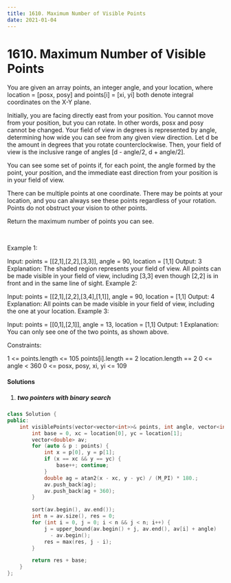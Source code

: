 ```yaml
---
title: 1610. Maximum Number of Visible Points
date: 2021-01-04
---
```

# 1610. Maximum Number of Visible Points
You are given an array points, an integer angle, and your location, where location = [posx, posy] and points[i] = [xi, yi] both denote integral coordinates on the X-Y plane.

Initially, you are facing directly east from your position. You cannot move from your position, but you can rotate. In other words, posx and posy cannot be changed. Your field of view in degrees is represented by angle, determining how wide you can see from any given view direction. Let d be the amount in degrees that you rotate counterclockwise. Then, your field of view is the inclusive range of angles [d - angle/2, d + angle/2].


You can see some set of points if, for each point, the angle formed by the point, your position, and the immediate east direction from your position is in your field of view.

There can be multiple points at one coordinate. There may be points at your location, and you can always see these points regardless of your rotation. Points do not obstruct your vision to other points.

Return the maximum number of points you can see.

 

Example 1:


Input: points = [[2,1],[2,2],[3,3]], angle = 90, location = [1,1]
Output: 3
Explanation: The shaded region represents your field of view. All points can be made visible in your field of view, including [3,3] even though [2,2] is in front and in the same line of sight.
Example 2:

Input: points = [[2,1],[2,2],[3,4],[1,1]], angle = 90, location = [1,1]
Output: 4
Explanation: All points can be made visible in your field of view, including the one at your location.
Example 3:


Input: points = [[0,1],[2,1]], angle = 13, location = [1,1]
Output: 1
Explanation: You can only see one of the two points, as shown above.
 

Constraints:

1 <= points.length <= 105
points[i].length == 2
location.length == 2
0 <= angle < 360
0 <= posx, posy, xi, yi <= 109

#### Solutions

1. ##### two pointers with binary search

```cpp
class Solution {
public:
    int visiblePoints(vector<vector<int>>& points, int angle, vector<int>& location) {
        int base = 0, xc = location[0], yc = location[1];
        vector<double> av;
        for (auto & p : points) {
            int x = p[0], y = p[1];
            if (x == xc && y == yc) {
                base++; continue;
            }
            double ag = atan2(x - xc, y - yc) / (M_PI) * 180.;
            av.push_back(ag);
            av.push_back(ag + 360);
        }

        sort(av.begin(), av.end());
        int n = av.size(), res = 0;
        for (int i = 0, j = 0; i < n && j < n; i++) {
            j = upper_bound(av.begin() + j, av.end(), av[i] + angle)
              - av.begin();
            res = max(res, j - i);
        }

        return res + base;
    }
};
```